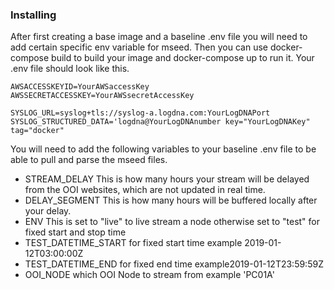 ### Installing

After first creating a base image and a baseline .env file you will need to add certain specific env variable for mseed.  Then you can use docker-compose build to build your image and docker-compose up to run it.  Your .env file should look like this.

```
AWSACCESSKEYID=YourAWSaccessKey
AWSSECRETACCESSKEY=YourAWSsecretAccessKey
 
SYSLOG_URL=syslog+tls://syslog-a.logdna.com:YourLogDNAPort
SYSLOG_STRUCTURED_DATA='logdna@YourLogDNAnumber key="YourLogDNAKey" tag="docker"
```

You will need to add the following variables to your baseline .env file to be able to pull and parse the mseed files.

* STREAM_DELAY This is how many hours your stream will be delayed from the OOI websites, which are not updated in real time.
* DELAY_SEGMENT This is how many hours will be buffered locally after your delay.
* ENV This is set to "live" to live stream a node otherwise set to "test" for fixed start and stop time
* TEST_DATETIME_START for fixed start time example 2019-01-12T03:00:00Z
* TEST_DATETIME_END for fixed end time example2019-01-12T23:59:59Z
* OOI_NODE which OOI Node to stream from example 'PC01A'

